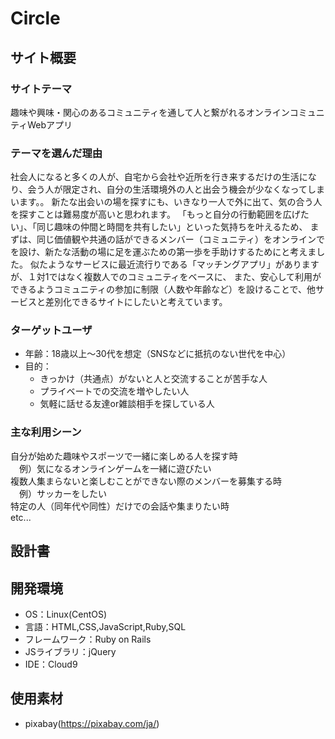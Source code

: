 # Circle

## サイト概要
### サイトテーマ
趣味や興味・関心のあるコミュニティを通して人と繋がれるオンラインコミュニティWebアプリ

### テーマを選んだ理由

社会人になると多くの人が、自宅から会社や近所を行き来するだけの生活になり、会う人が限定され、自分の生活環境外の人と出会う機会が少なくなってしまいます。。
新たな出会いの場を探すにも、いきなり一人で外に出て、気の合う人を探すことは難易度が高いと思われます。
「もっと自分の行動範囲を広げたい」、「同じ趣味の仲間と時間を共有したい」といった気持ちを叶えるため、
まずは、同じ価値観や共通の話ができるメンバー（コミュニティ）をオンラインでを設け、新たな活動の場に足を運ぶための第一歩を手助けするためにと考えました。
似たようなサービスに最近流行りである「マッチングアプリ」がありますが、１対1ではなく複数人でのコミュニティをベースに、
また、安心して利用ができるようコミュニティの参加に制限（人数や年齢など）を設けることで、他サービスと差別化できるサイトにしたいと考えています。


### ターゲットユーザ
- 年齢：18歳以上〜30代を想定（SNSなどに抵抗のない世代を中心）
- 目的：
  - きっかけ（共通点）がないと人と交流することが苦手な人
  - プライベートでの交流を増やしたい人
  - 気軽に話せる友達or雑談相手を探している人

### 主な利用シーン
自分が始めた趣味やスポーツで一緒に楽しめる人を探す時  
&emsp;例）気になるオンラインゲームを一緒に遊びたい  
複数人集まらないと楽しむことができない際のメンバーを募集する時  
&emsp;例）サッカーをしたい  
特定の人（同年代や同性）だけでの会話や集まりたい時  
etc...  

## 設計書

## 開発環境
- OS：Linux(CentOS)
- 言語：HTML,CSS,JavaScript,Ruby,SQL
- フレームワーク：Ruby on Rails
- JSライブラリ：jQuery
- IDE：Cloud9

## 使用素材
- pixabay(https://pixabay.com/ja/)